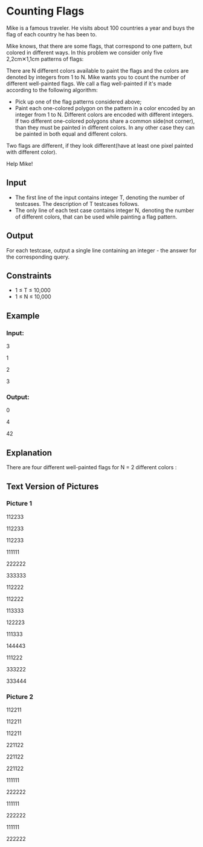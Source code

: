 # Counting Flags

Mike is a famous traveler. He visits about 100 countries a year and buys the flag of each country he has been to.

Mike knows, that there are some flags, that correspond to one pattern, but colored in different ways. 
In this problem we consider only five 2,2cm✕1,1cm patterns of flags:




There are N different colors available to paint the flags and the colors are denoted by integers from 1 to N.
Mike wants you to count the number of different well-painted flags. We call a flag well-painted if it's made according to the following algorithm:

- Pick up one of the flag patterns considered above;
- Paint each one-colored polygon on the pattern in a color encoded by an integer from 1 to N. 
Different colors are encoded with different integers. 
If two different one-colored polygons share a common side(not corner), than they must be painted in different colors. 
In any other case they can be painted in both equal and different colors.

Two flags are different, if they look different(have at least one pixel painted with different color).

Help Mike!

## Input

- The first line of the input contains integer T, denoting the number of testcases. The description of T testcases follows.
- The only line of each test case contains integer N, denoting the number of different colors, that can be used while painting a flag pattern.

## Output

For each testcase, output a single line containing an integer - the answer for the corresponding query.

## Constraints

- 1 ≤ T ≤ 10,000
- 1 ≤ N ≤ 10,000 

## Example

### Input:

3

1

2

3

### Output:

0

4

42

## Explanation

There are four different well-painted flags for N = 2 different colors :

## Text Version of Pictures

### Picture 1

112233

112233

112233

111111

222222

333333

112222

112222

113333

122223

111333

144443

111222

333222

333444

### Picture 2

112211

112211

112211

221122

221122

221122

111111

222222

111111

222222

111111

222222
